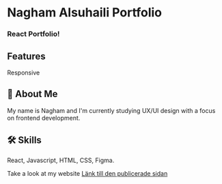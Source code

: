 # Nagham Alsuhaili Portfolio

### React Portfolio!

## Features

Responsive

## 🚀 About Me

My name is Nagham and I'm currently studying UX/UI design with a focus on frontend development.

## 🛠 Skills

React, Javascript, HTML, CSS, Figma.

Take a look at my website
[Länk till den publicerade sidan](https://naghamal.surge.sh/)
